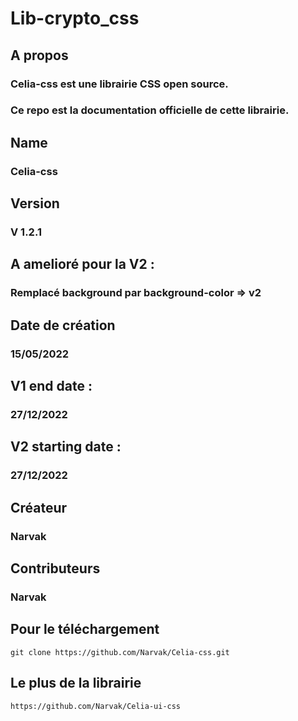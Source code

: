 # Lib-crypto_css

## A propos
### Celia-css est une librairie CSS open source.
### Ce repo est la documentation officielle de cette librairie.

## Name
### Celia-css

## Version
### V 1.2.1

## A amelioré pour la V2 :
### Remplacé background par background-color => v2

## Date de création
### 15/05/2022

## V1 end date :
### 27/12/2022

## V2 starting date :
### 27/12/2022

## Créateur
### Narvak

## Contributeurs
### Narvak

## Pour le téléchargement
    git clone https://github.com/Narvak/Celia-css.git

## Le plus de la librairie
    https://github.com/Narvak/Celia-ui-css